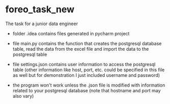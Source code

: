 # foreo_task_new
The task for a junior data engineer

- folder .idea contains files generated in pycharm project

- file main.py contains the function that creates the postgresql database table,
  read the data from the excel file and import the data to the postgresql table
  
- file settings.json contains user information to access the postgresql table
  (other information like host, port, etc. could be specified in this file
  as well but for demonstration I just included username and password)
 
- the program won't work unless the .json file is modified with information
  related to your postgresql database (note that hostname and port may also
  vary)
